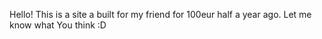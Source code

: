 Hello! This is a site a built for my friend for 100eur half a year ago. Let me know what You think :D
